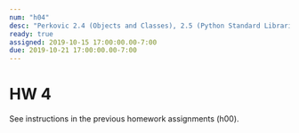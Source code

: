 ```yaml
---
num: "h04"
desc: "Perkovic 2.4 (Objects and Classes), 2.5 (Python Standard Libraries)"
ready: true
assigned: 2019-10-15 17:00:00.00-7:00
due: 2019-10-21 17:00:00.00-7:00
---
```


# HW 4

See instructions in the previous homework assignments (h00).

